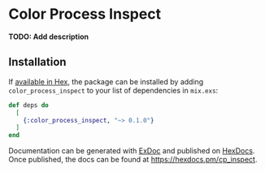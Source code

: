 # Color Process Inspect

**TODO: Add description**

## Installation

If [available in Hex](https://hex.pm/docs/publish), the package can be installed
by adding `color_process_inspect` to your list of dependencies in `mix.exs`:

```elixir
def deps do
  [
    {:color_process_inspect, "~> 0.1.0"}
  ]
end
```

Documentation can be generated with [ExDoc](https://github.com/elixir-lang/ex_doc)
and published on [HexDocs](https://hexdocs.pm). Once published, the docs can
be found at <https://hexdocs.pm/cp_inspect>.

